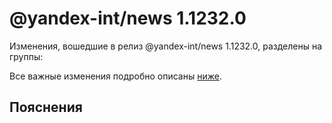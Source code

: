 # @yandex-int/news 1.1232.0

<!-- ЧЕЛОВЕЧЕСКОЕ ВСТУПЛЕНИЕ -->

Изменения, вошедшие в релиз @yandex-int/news 1.1232.0, разделены на группы:

Все важные изменения подробно описаны [ниже](#Пояснения).

## Пояснения

